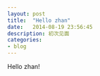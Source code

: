 ```yaml
---
layout: post
title:  "Hello zhan"
date:   2014-08-19 23:56:45
description: 初次见面
categories:
- blog
---
```


Hello zhan!